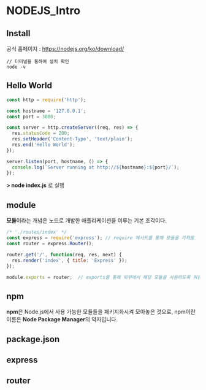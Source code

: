 # NODEJS_Intro

## Install
공식 홈페이지 : https://nodejs.org/ko/download/
````
// 터미널을 통하여 설치 확인
node -v
````

## Hello World
```Javascript
const http = require('http');

const hostname = '127.0.0.1';
const port = 3000;

const server = http.createServer((req, res) => {
  res.statusCode = 200;
  res.setHeader('Content-Type', 'text/plain');
  res.end('Hello World');
});

server.listen(port, hostname, () => {
  console.log(`Server running at http://${hostname}:${port}/`);
});
```
**> node index.js** 로 실행

## module
**모듈**이라는 개념은 노드로 개발한 애플리케이션을 이루는 기본 조각이다.
```Javascript
/* './routes/index' */
const express = require('express'); // require 메서드를 통해 모듈을 가져옴
const router = express.Router();

router.get('/', function(req, res, next) {
  res.render('index', { title: 'Express' });
});

module.exports = router;  // exports를 통해 외부에서 해당 모듈을 사용하도록 허용
```

## npm
**npm**은 Node.js에서 사용 가능한 모듈들을 패키지화시켜 모아놓은 것으로, npm이란 이름은 **Node Package Manager**의 약자입니다.

## package.json

## express

## router
